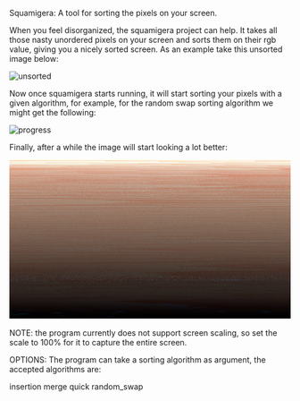Squamigera: A tool for sorting the pixels on your screen.

When you feel disorganized, the squamigera project can help. It takes all those nasty unordered pixels on your screen and sorts them on their rgb value, giving you a nicely sorted screen.
As an example take this unsorted image below:

![unsorted](/res/unsorted.png)

Now once squamigera starts running, it will start sorting your pixels with a given algorithm, for example, for the random swap sorting algorithm we might get the following:

![progress](/res/progress.png)

Finally, after a while the image will start looking a lot better:

![sorted](/res/sorted.png)

NOTE: the program currently does not support screen scaling, so set the scale to 100% for it to capture the entire screen.

OPTIONS:
The program can take a sorting algorithm as argument, the accepted algorithms are:

insertion
merge
quick
random_swap
